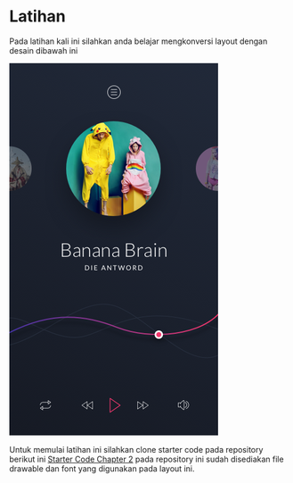 # Latihan
Pada latihan kali ini silahkan anda belajar mengkonversi layout dengan desain dibawah ini

![layout latihan](img/02-praktik-layout-player.png)

Untuk memulai latihan ini silahkan clone starter code pada repository berikut ini [Starter Code Chapter 2](https://github.com/polinema-mobile/dtschapter02-starter) pada repository ini sudah disediakan file drawable dan font yang digunakan pada layout ini. 

